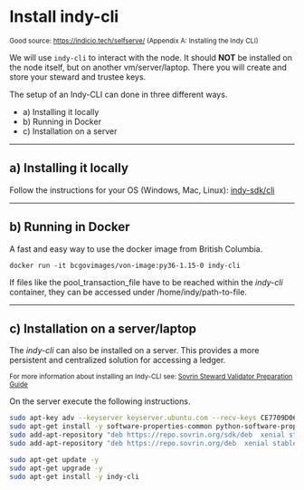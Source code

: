 # Install indy-cli

<sup>Good source: https://indicio.tech/selfserve/ (Appendix A: Installing the Indy CLI)</sup>

We will use `indy-cli` to interact with the node. It should **NOT** be installed on the node itself, but on another vm/server/laptop. There you will create and store your steward and trustee keys.


The setup of an Indy-CLI can done in three different ways.

- a) Installing it locally
- b) Running in Docker
- c) Installation on a server

---

## a) Installing it locally

Follow the instructions for your OS (Windows, Mac, Linux): [indy-sdk/cli][def1]

---

## b) Running in Docker

A fast and easy way to use the docker image from British Columbia.

    docker run -it bcgovimages/von-image:py36-1.15-0 indy-cli

If files like the pool_transaction_file have to be reached within the *indy-cli* container, they can be accessed under /home/indy/path-to-file.

---

## c) Installation on a server/laptop

The *indy-cli* can also be installed on a server. This provides a more persistent and centralized solution for accessing a ledger.

<sup>For more information about installing an Indy-CLI see: [Sovrin Steward 
Validator Preparation Guide](def2)</sup> 

On the server execute the following instructions.
```bash
sudo apt-key adv --keyserver keyserver.ubuntu.com --recv-keys CE7709D068DB5E88 
sudo apt-get install -y software-properties-common python-software-properties 
sudo add-apt-repository "deb https://repo.sovrin.org/sdk/deb  xenial stable"
sudo add-apt-repository "deb https://repo.sovrin.org/deb  xenial stable"

sudo apt-get update -y
sudo apt-get upgrade -y
sudo apt-get install -y indy-cli
````

[def1]: https://github.com/hyperledger/indy-sdk/tree/master/cli
[def2]: https://docs.google.com/document/d18MNB7nEKerlcyZKof5AvGMy0GP9T82c4SWaxZkPzya4/edit#